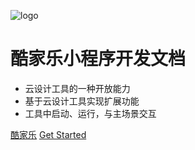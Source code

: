 ![logo](https://qhyxpicoss.kujiale.com/2017/08/24/LGOSQ2YKAEBKKJ3IAAAAAAQ8_64x64.png?x-oss-process=image/resize,w_64,h_64 ":size=64")

# 酷家乐小程序开发文档

* 云设计工具的一种开放能力
* 基于云设计工具实现扩展功能
* 工具中启动、运行，与主场景交互

[酷家乐](https://www.kujiale.com/)
[Get Started](/Introduction/index.md)